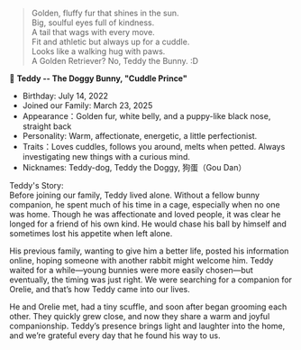 > Golden, fluffy fur that shines in the sun.   
Big, soulful eyes full of kindness.   
A tail that wags with every move.   
Fit and athletic but always up for a cuddle.    
Looks like a walking hug with paws.  
A Golden Retriever? No, Teddy the Bunny. :D   

🐰 **Teddy -- The Doggy Bunny, "Cuddle Prince"**
- Birthday: July 14, 2022  
- Joined our Family: March 23, 2025  
- Appearance：Golden fur, white belly, and a puppy-like black nose, straight back  
- Personality: Warm, affectionate, energetic, a little perfectionist.   
- Traits：Loves cuddles, follows you around, melts when petted. Always investigating new things with a curious mind.   
- Nicknames: Teddy-dog, Teddy the Doggy, 狗蛋（Gou Dan）

Teddy's Story:  
Before joining our family, Teddy lived alone. Without a fellow bunny companion, he spent much of his time in a cage, especially when no one was home. Though he was affectionate and loved people, it was clear he longed for a friend of his own kind. He would chase his ball by himself and sometimes lost his appetite when left alone.   

His previous family, wanting to give him a better life, posted his information online, hoping someone with another rabbit might welcome him. Teddy waited for a while—young bunnies were more easily chosen—but eventually, the timing was just right. We were searching for a companion for Orelie, and that’s how Teddy came into our lives.

He and Orelie met, had a tiny scuffle, and soon after began grooming each other. They quickly grew close, and now they share a warm and joyful companionship. Teddy’s presence brings light and laughter into the home, and we’re grateful every day that he found his way to us.